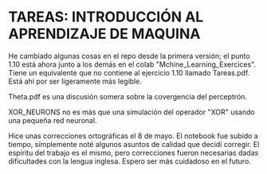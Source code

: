 # TAREAS: INTRODUCCIÓN AL APRENDIZAJE DE MAQUINA 

He cambiado algunas cosas en el repo desde la primera versión; el punto 1.10 está ahora junto a los demás en el colab "Mchine_Learning_Exercices". Tiene un equivalente que no contiene al ejercicio 1.10 llamado Tareas.pdf. Está ahí por ser ligeramente más legible.

Theta.pdf es una discusión somera sobre la covergencia del perceptrón.

XOR_NEURONS no es más que una simulación del operador "XOR" usando una pequeña red neuronal.


Hice unas correcciones ortográficas el 8 de mayo. El notebook fue subido a tiempo, símplemente noté algunos asuntos de calidad que decidí corregir. El espíritu del trabajo es el mismo, pero correcciones fueron necesarias dadas dificultades con la lengua inglesa. Espero ser más cuidadoso en el futuro. 
